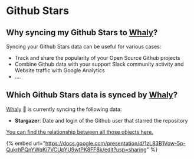 # Github Stars

## **Why syncing my Github Stars to** [**Whaly**](https://whaly.io)**?**

Syncing your Github Stars data can be useful for various cases:

* Track and share the popularity of your Open Source Github projects
* Combine Github data with your support Slack community activity and Website traffic with Google Analytics
* ....

## Which Github Stars data is synced by [Whaly](https://whaly.io)?

[Whaly](https://whaly.io) 🐳 is currently syncing the following data:

* **Stargazer**: Date and login of the Github user that starred the repository

[You can find the relationship between all those objects here.](https://docs.google.com/presentation/d/1zL83B1Vow-5p-QukrhPQnYWqKi7VCUpYU9wtPK8FF8k/edit?usp=sharing)

{% embed url="https://docs.google.com/presentation/d/1zL83B1Vow-5p-QukrhPQnYWqKi7VCUpYU9wtPK8FF8k/edit?usp=sharing" %}

